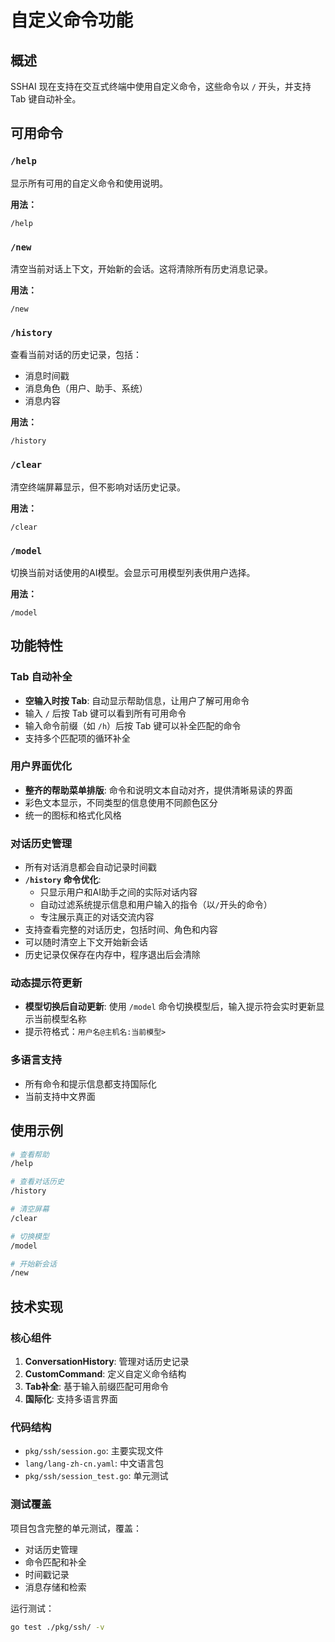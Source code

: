 # 自定义命令功能

## 概述

SSHAI 现在支持在交互式终端中使用自定义命令，这些命令以 `/` 开头，并支持 Tab 键自动补全。

## 可用命令

### `/help`
显示所有可用的自定义命令和使用说明。

**用法：**
```
/help
```

### `/new`
清空当前对话上下文，开始新的会话。这将清除所有历史消息记录。

**用法：**
```
/new
```

### `/history`
查看当前对话的历史记录，包括：
- 消息时间戳
- 消息角色（用户、助手、系统）
- 消息内容

**用法：**
```
/history
```

### `/clear`
清空终端屏幕显示，但不影响对话历史记录。

**用法：**
```
/clear
```

### `/model`
切换当前对话使用的AI模型。会显示可用模型列表供用户选择。

**用法：**
```
/model
```

## 功能特性

### Tab 自动补全
- **空输入时按 Tab**: 自动显示帮助信息，让用户了解可用命令
- 输入 `/` 后按 Tab 键可以看到所有可用命令
- 输入命令前缀（如 `/h`）后按 Tab 键可以补全匹配的命令
- 支持多个匹配项的循环补全

### 用户界面优化
- **整齐的帮助菜单排版**: 命令和说明文本自动对齐，提供清晰易读的界面
- 彩色文本显示，不同类型的信息使用不同颜色区分
- 统一的图标和格式化风格

### 对话历史管理
- 所有对话消息都会自动记录时间戳
- **`/history` 命令优化**: 
  - 只显示用户和AI助手之间的实际对话内容
  - 自动过滤系统提示信息和用户输入的指令（以`/`开头的命令）
  - 专注展示真正的对话交流内容
- 支持查看完整的对话历史，包括时间、角色和内容
- 可以随时清空上下文开始新会话
- 历史记录仅保存在内存中，程序退出后会清除

### 动态提示符更新
- **模型切换后自动更新**: 使用 `/model` 命令切换模型后，输入提示符会实时更新显示当前模型名称
- 提示符格式：`用户名@主机名:当前模型> `

### 多语言支持
- 所有命令和提示信息都支持国际化
- 当前支持中文界面

## 使用示例

```bash
# 查看帮助
/help

# 查看对话历史
/history

# 清空屏幕
/clear

# 切换模型
/model

# 开始新会话
/new
```

## 技术实现

### 核心组件

1. **ConversationHistory**: 管理对话历史记录
2. **CustomCommand**: 定义自定义命令结构
3. **Tab补全**: 基于输入前缀匹配可用命令
4. **国际化**: 支持多语言界面

### 代码结构

- `pkg/ssh/session.go`: 主要实现文件
- `lang/lang-zh-cn.yaml`: 中文语言包
- `pkg/ssh/session_test.go`: 单元测试

### 测试覆盖

项目包含完整的单元测试，覆盖：
- 对话历史管理
- 命令匹配和补全
- 时间戳记录
- 消息存储和检索

运行测试：
```bash
go test ./pkg/ssh/ -v